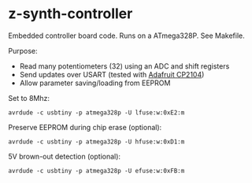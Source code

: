 # z-synth-controller

Embedded controller board code. Runs on a ATmega328P. See Makefile.

Purpose:
- Read many potentiometers (32) using an ADC and shift registers
- Send updates over USART (tested with [Adafruit CP2104](https://www.adafruit.com/product/3309))
- Allow parameter saving/loading from EEPROM

Set to 8Mhz:
```
avrdude -c usbtiny -p atmega328p -U lfuse:w:0xE2:m
```

Preserve EEPROM during chip erase (optional):
```
avrdude -c usbtiny -p atmega328p -U hfuse:w:0xD1:m
```

5V brown-out detection (optional):
```
avrdude -c usbtiny -p atmega328p -U efuse:w:0xFB:m
```
